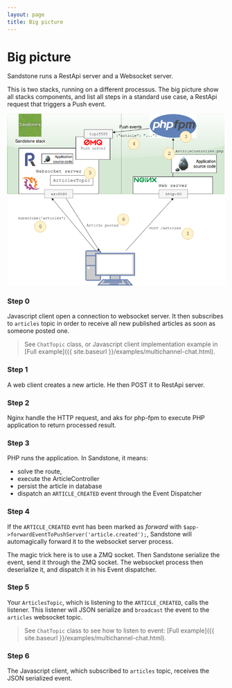 ```yaml
---
layout: page
title: Big picture
---
```


<h1 class="no-margin-top">Big picture</h1>

Sandstone runs a RestApi server and a Websocket server.

This is two stacks, running on a different processus.
The big picture show all stacks components, and list all steps
in a standard use case, a RestApi request that triggers a Push event.

<img
    src="img/sandstone-big-picture.png"
    alt="Sandstone big picture"
    class="img-responsive"
/>

### Step 0

Javascript client open a connection to websocket server.
It then subscribes to `articles` topic in order to receive
all new published articles as soon as someone posted one.

> See `ChatTopic` class, or Javascript client implementation example in
> [Full example]({{ site.baseurl }}/examples/multichannel-chat.html).

### Step 1

A web client creates a new article. He then POST it to RestApi server.

### Step 2

Nginx handle the HTTP request, and aks for php-fpm to execute PHP application
to return processed result.

### Step 3

PHP runs the application. In Sandstone, it means:
 - solve the route,
 - execute the ArticleController
 - persist the article in database
 - dispatch an `ARTICLE_CREATED` event through the Event Dispatcher

### Step 4

If the `ARTICLE_CREATED` evnt has been marked as *forward* with
`$app->forwardEventToPushServer('article.created');`,
Sandstone will automagically forward it to the websocket server process.

The magic trick here is to use a ZMQ socket. Then Sandstone serialize the event,
send it through the ZMQ socket. The websocket process then deserialize it,
and dispatch it in his Event dispatcher.

### Step 5

Your `ArticlesTopic`, which is listening to the `ARTICLE_CREATED`,
calls the listener. This listener will JSON serialize and `broadcast` the event
to the `articles` websocket topic.

> See `ChatTopic` class to see how to listen to event:
> [Full example]({{ site.baseurl }}/examples/multichannel-chat.html).

### Step 6

The Javascript client, which subscribed to `articles` topic,
receives the JSON serialized event.
